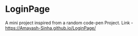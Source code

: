# LoginPage
A mini project inspired from a random code-pen Project. 
Link -  https://Amayash-Sinha.github.io/LoginPage/
